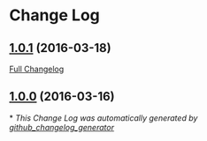 # Change Log

## [1.0.1](https://github.com/ibm-bluemix-mobile-services/jsonstore-android/tree/1.0.1) (2016-03-18)
[Full Changelog](https://github.com/ibm-bluemix-mobile-services/jsonstore-android/compare/1.0.0...1.0.1)

## [1.0.0](https://github.com/ibm-bluemix-mobile-services/jsonstore-android/tree/1.0.0) (2016-03-16)


\* *This Change Log was automatically generated by [github_changelog_generator](https://github.com/skywinder/Github-Changelog-Generator)*